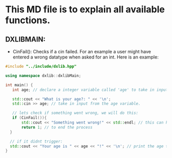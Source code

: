 # This MD file is to explain all available functions.

## DXLIBMAIN:
- CinFail(): Checks if a cin failed. For an example a user might have entered a wrong datatype when asked for an int. Here is an example:
```cpp
#include "../include/dxlib.hpp"

using namespace dxlib::dxlibMain;

int main() {
   int age; // declare a integer variable called 'age' to take in input.

   std::cout << "What is your age?: " << '\n';
   std::cin >> age; // take in input from the age variable.

   // lets check if something went wrong, we will do this:
   if (CinFail()){
       std::cout << "Something went wrong!" << std::endl; // this can happen if the user entered a wrong datatype like letters instead of integers.
       return 1; // to end the process
  }

  // if it didnt trigger:
  std::cout << "Your age is " << age << "!" << '\n'; // print the age this means its successful.
}
```
